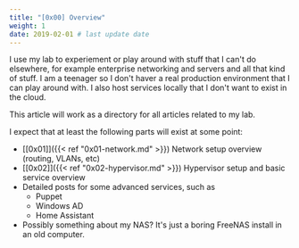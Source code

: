 ```yaml
---
title: "[0x00] Overview"
weight: 1
date: 2019-02-01 # last update date
---
```


I use my lab to experiement or play around with stuff that I can't do elsewhere, for example enterprise networking and servers and all that kind of stuff.
I am a teenager so I don't haver a real production environment that I can play around with. I also host services locally that I don't want to exist in the cloud.

This article will work as a directory for all articles related to my lab.

I expect that at least the following parts will exist at some point:

* [[0x01]]({{< ref "0x01-network.md" >}}) Network setup overview (routing, VLANs, etc)
* [[0x02]]({{< ref "0x02-hypervisor.md" >}}) Hypervisor setup and basic service overview
* Detailed posts for some advanced services, such as
  * Puppet
  * Windows AD
  * Home Assistant
* Possibly something about my NAS? It's just a boring FreeNAS install in an old computer.